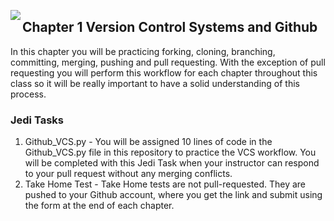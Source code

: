 <img align="left" src="http://hermonswebsites.com/Classes/CS/python.png"><H2>Chapter 1 Version Control Systems and Github</H2>



In this chapter you will be practicing forking, cloning, branching, committing, merging, pushing and pull requesting. With the exception of pull requesting you will perform this workflow for each chapter throughout this class so it will be really important to have a solid understanding of this process. 

<h3>Jedi Tasks</h3>
<ol>
  <li>Github_VCS.py - You will be assigned 10 lines of code in the Github_VCS.py file in this repository to practice the VCS workflow. You will be completed with this Jedi Task when your instructor can respond to your pull request without any merging conflicts.</li>
  <li>Take Home Test - Take Home tests are not pull-requested. They are pushed to your Github account, where you get the link and submit using the form at the end of each chapter.</li>
  </ol>
